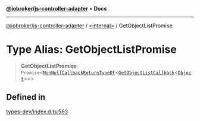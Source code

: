 [**@iobroker/js-controller-adapter**](../../README.md) • **Docs**

***

[@iobroker/js-controller-adapter](../../globals.md) / [\<internal\>](../README.md) / GetObjectListPromise

# Type Alias: GetObjectListPromise

> **GetObjectListPromise**: `Promise`\<[`NonNullCallbackReturnTypeOf`](NonNullCallbackReturnTypeOf.md)\<[`GetObjectListCallback`](GetObjectListCallback.md)\<[`Object`](Object.md)\>\>\>

## Defined in

[types-dev/index.d.ts:563](https://github.com/ioBroker/ioBroker.js-controller/blob/fe9fbf6b684b474bc0dfc453eb28790be874895e/packages/types-dev/index.d.ts#L563)
